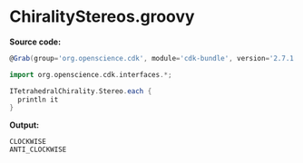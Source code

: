 # ChiralityStereos.groovy
**Source code:**
```groovy
@Grab(group='org.openscience.cdk', module='cdk-bundle', version='2.7.1')

import org.openscience.cdk.interfaces.*;

ITetrahedralChirality.Stereo.each {
  println it
}
```
**Output:**
```plain
CLOCKWISE
ANTI_CLOCKWISE
```
